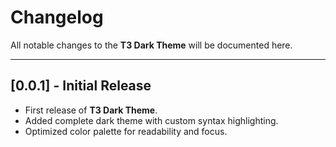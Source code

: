 # Changelog

All notable changes to the **T3 Dark Theme** will be documented here.

---

## [0.0.1] - Initial Release
- First release of **T3 Dark Theme**.  
- Added complete dark theme with custom syntax highlighting.  
- Optimized color palette for readability and focus.  
